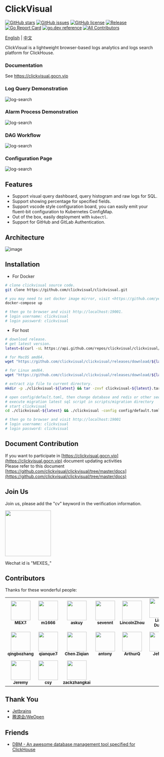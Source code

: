 # ClickVisual

[![GitHub stars](https://img.shields.io/github/stars/clickvisual/clickvisual)](https://github.com/clickvisual/clickvisual/stargazers)
[![GitHub issues](https://img.shields.io/github/issues/clickvisual/clickvisual)](https://github.com/clickvisual/clickvisual/issues)
[![GitHub license](https://img.shields.io/github/license/clickvisual/clickvisual)](https://github.com/clickvisual/clickvisual/blob/master/LICENSE)
[![Release](https://img.shields.io/github/v/release/clickvisual/clickvisual.svg)](https://github.com/clickvisual/clickvisual)
[![Go Report Card](https://goreportcard.com/badge/github.com/clickvisual/clickvisual)](https://goreportcard.com/report/github.com/clickvisual/clickvisual)
[![go.dev reference](https://img.shields.io/badge/go.dev-reference-007d9c?logo=go&logoColor=white&style=flat-square)](https://pkg.go.dev/github.com/clickvisual/clickvisual?tab=doc)
[![All Contributors](https://img.shields.io/badge/all_contributors-9-orange.svg?style=flat-square)](#contributors-)

[English](https://github.com/clickvisual/clickvisual/blob/master/README.md) | [中文](https://github.com/clickvisual/clickvisual/blob/master/README-CN.md)

ClickVisual is a lightweight browser-based logs analytics and logs search platform for ClickHouse.

### Documentation

See <https://clickvisual.gocn.vip>

### Log Query Demonstration
![log-search](https://cdn.gocn.vip/clickvisual/assets/img/logs.b24e990e.gif)

### Alarm Process Demonstration
![log-search](https://cdn.gocn.vip/clickvisual/assets/img/alarm.c7d6042a.gif)

### DAG Workflow
![log-search](https://cdn.gocn.vip/clickvisual/assets/img/dag.f8977497.png)

### Configuration Page
![log-search](https://cdn.gocn.vip/clickvisual/assets/img/visual-configuration.62ebf9ad.png)

## Features

- Support visual query dashboard, query histogram and raw logs for SQL.
- Support showing percentage for specified fields.
- Support vscode style configuration board, you can easily emit your fluent-bit configuration to Kubernetes ConfigMap.
- Out of the box, easily deployment with `kubectl`.
- Support for GitHub and GitLab Authentication.

## Architecture

![image](https://cdn.gocn.vip/clickvisual/assets/img/technical-architecture.f3cf8d04.png)

## Installation

- For Docker

```bash
# clone clickvisual source code.
git clone https://github.com/clickvisual/clickvisual.git

# you may need to set docker image mirror, visit <https://github.com/yeasy/docker_practice/blob/master/install/mirror.md> for details.
docker-compose up

# then go to browser and visit http://localhost:19001.
# login username: clickvisual 
# login password: clickvisual
```

- For host

```bash
# download release.
# get latest version.
latest=$(curl -sL https://api.github.com/repos/clickvisual/clickvisual/releases/latest | grep  ".tag_name" | sed -E 's/.*"([^"]+)".*/\1/')

# for MacOS amd64.
wget "https://github.com/clickvisual/clickvisual/releases/download/${latest}/clickvisual-${latest}-darwin-amd64.tar.gz" -O clickvisual-${latest}.tar.gz 

# for Linux amd64.
wget "https://github.com/clickvisual/clickvisual/releases/download/${latest}/clickvisual-${latest}-linux-amd64.tar.gz" -O clickvisual-$(latest).tar.gz  

# extract zip file to current directory.
mkdir -p ./clickvisual-${latest} && tar -zxvf clickvisual-${latest}.tar.gz -C ./clickvisual-${latest}

# open config/default.toml, then change database and redis or other section configuration
# execute migration latest sql script in scripts/migration directory
# start clickvisual
cd ./clickvisual-${latest} && ./clickvisual -config config/default.toml

# then go to browser and visit http://localhost:19001
# login username: clickvisual
# login password: clickvisual
```

## Document Contribution

If you want to participate in [https://clickvisual.gocn.vip](https://clickvisual.gocn.vip) document updating activities  
Please refer to this document [https://github.com/clickvisual/clickvisual/tree/master/docs](https://github.com/clickvisual/clickvisual/tree/master/docs)

## Join Us

Join us, please add the "cv" keyword in the verification information. 

 <img src="https://helpcenter.shimonote.com/uploads/0LNQ550801CF2.png" width="150" />

Wechat id is "MEXES_"

## Contributors

Thanks for these wonderful people:
<!-- ALL-CONTRIBUTORS-LIST:START - Do not remove or modify this section -->
<!-- prettier-ignore-start -->
<!-- markdownlint-disable -->
<table>
  <tbody>
    <tr>
      <td align="center"><a href="https://kl7sn.github.io"><img src="https://avatars.githubusercontent.com/u/2037801?v=4" width="64px;" alt=""/><br /><sub><b>MEX7</b></sub></a></td>
      <td align="center"><a href="https://m1666.github.io"><img src="https://avatars.githubusercontent.com/u/39024186?v=4" width="64px;" alt=""/><br /><sub><b>m1666</b></sub></a></td>
      <td align="center"><a href="https://github.com/askuy"><img src="https://avatars.githubusercontent.com/u/14119383?v=4" width="64px;" alt=""/><br /><sub><b>askuy</b></sub></a></td>
      <td align="center"><a href="https://github.com/sevennt"><img src="https://avatars.githubusercontent.com/u/10843736?v=4" width="64px;" alt=""/><br /><sub><b>sevennt</b></sub></a></td>
      <td align="center"><a href="http://blog.lincolnzhou.com/"><img src="https://avatars.githubusercontent.com/u/3911154?v=4" width="64px;" alt=""/><br /><sub><b>LincolnZhou</b></sub></a></td>
      <td align="center"><a href="https://www.duanlv.ltd"><img src="https://avatars.githubusercontent.com/u/20787331?v=4" width="64px;" alt=""/><br /><sub><b>Link Duan</b></sub></a></td>
      <td align="center"><a href="https://findcat.cn/"><img src="https://avatars.githubusercontent.com/u/37197772?v=4" width="64px;" alt=""/><br /><sub><b>梁桂锋</b></sub></a></td>
    </tr>
    <tr>
      <td align="center"><a href="https://github.com/qingbozhang"><img src="https://avatars.githubusercontent.com/u/14026937?v=4" width="64px;" alt=""/><br /><sub><b>qingbozhang</b></sub></a></td>
      <td align="center"><a href="https://github.com/qianque7"><img src="https://avatars.githubusercontent.com/u/68426635?v=4" width="64px;" alt=""/><br /><sub><b>qianque7</b></sub></a></td>
      <td align="center"><a href="https://github.com/rotk2022"><img src="https://avatars.githubusercontent.com/u/105830845?v=4" width="64px;" alt=""/><br /><sub><b>Chen Ziqian</b></sub></a></td>
      <td align="center"><a href="https://github.com/antonyaz"><img src="https://avatars.githubusercontent.com/u/73863938?v=4" width="64px;" alt=""/><br /><sub><b>antony</b></sub></a></td>
      <td align="center"><a href="https://github.com/ArthurQiuys"><img src="https://avatars.githubusercontent.com/u/16526475?v=4" width="64px;" alt=""/><br /><sub><b>ArthurQ</b></sub></a></td>
      <td align="center"><a href="http://laojianzi.github.io"><img src="https://avatars.githubusercontent.com/u/42930263?v=4" width="64px;" alt=""/><br /><sub><b>Jeff Li</b></sub></a></td>
      <td align="center"><a href="http://www.asarea.cn"><img src="https://avatars.githubusercontent.com/u/3275714?v=4" width="64px;" alt=""/><br /><sub><b>Ather Shu</b></sub></a></td>
    </tr>
    <tr>
      <td align="center"><a href="https://cloudsjhan.github.io/"><img src="https://avatars.githubusercontent.com/u/7600925?v=4" width="64px;" alt=""/><br /><sub><b>Jeremy</b></sub></a></td>
      <td align="center"><a href="https://github.com/pigcsy"><img src="https://avatars.githubusercontent.com/u/20635389?v=4" width="64px;" alt=""/><br /><sub><b>csy</b></sub></a></td>
      <td align="center"><a href="https://github.com/zackzhangkai"><img src="https://avatars.githubusercontent.com/u/20178386?v=4" width="64px;" alt=""/><br /><sub><b>zackzhangkai</b></sub></a></td>
    </tr>
  </tbody>
</table>

<!-- markdownlint-restore -->
<!-- prettier-ignore-end -->

<!-- ALL-CONTRIBUTORS-LIST:END -->

## Thank You
 
- [Jetbrains](https://www.jetbrains.com)
- [腾源会/WeOpen](https://cloud.tencent.com/act/pro/weopen-home)

## Friends

- [DBM - An awesome database management tool specified for ClickHouse](https://github.com/EdurtIO/dbm)
